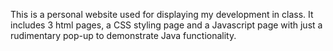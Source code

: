 This is a personal website used for displaying my development in class. It includes 3 html pages, a CSS styling page and a Javascript page with just a rudimentary pop-up to demonstrate Java functionality. 